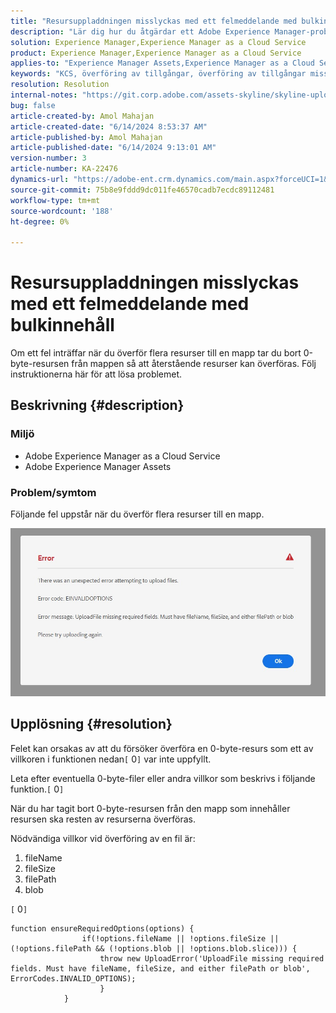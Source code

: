 ```yaml
---
title: "Resursuppladdningen misslyckas med ett felmeddelande med bulkinnehåll"
description: "Lär dig hur du åtgärdar ett Adobe Experience Manager-problem där överföring av flera resurser till en mapp ger ett \"EINVALIDOPTIONS\"-fel."
solution: Experience Manager,Experience Manager as a Cloud Service
product: Experience Manager,Experience Manager as a Cloud Service
applies-to: "Experience Manager Assets,Experience Manager as a Cloud Service"
keywords: "KCS, överföring av tillgångar, överföring av tillgångar misslyckades, AEM, Experience Manager as a Cloud Service, AEMaaCS"
resolution: Resolution
internal-notes: "https://git.corp.adobe.com/assets-skyline/skyline-upload/blob/6d124d4083060e139b2e2d6ac99b33087bc85a53/src/upload-file.js#L32"
bug: false
article-created-by: Amol Mahajan
article-created-date: "6/14/2024 8:53:37 AM"
article-published-by: Amol Mahajan
article-published-date: "6/14/2024 9:13:01 AM"
version-number: 3
article-number: KA-22476
dynamics-url: "https://adobe-ent.crm.dynamics.com/main.aspx?forceUCI=1&pagetype=entityrecord&etn=knowledgearticle&id=4f47d28f-2b2a-ef11-840b-000d3a34c086"
source-git-commit: 75b8e9fddd9dc011fe46570cadb7ecdc89112481
workflow-type: tm+mt
source-wordcount: '188'
ht-degree: 0%

---
```


# Resursuppladdningen misslyckas med ett felmeddelande med bulkinnehåll


Om ett fel inträffar när du överför flera resurser till en mapp tar du bort 0-byte-resursen från mappen så att återstående resurser kan överföras. Följ instruktionerna här för att lösa problemet.

## Beskrivning {#description}


### <b>Miljö</b>

- Adobe Experience Manager as a Cloud Service
- Adobe Experience Manager Assets


### <b>Problem/symtom</b>

Följande fel uppstår när du överför flera resurser till en mapp.

![](assets/___5147d28f-2b2a-ef11-840b-000d3a34c086___.jpeg)


## Upplösning {#resolution}


Felet kan orsakas av att du försöker överföra en 0-byte-resurs som ett av villkoren i funktionen nedan`[` 0`]`  var inte uppfyllt.

Leta efter eventuella 0-byte-filer eller andra villkor som beskrivs i följande funktion.`[` 0`]`

När du har tagit bort 0-byte-resursen från den mapp som innehåller resursen ska resten av resurserna överföras.

Nödvändiga villkor vid överföring av en fil är:

1. fileName
2. fileSize
3. filePath
4. blob


`[` 0`]`


```none
function ensureRequiredOptions(options) {
                if(!options.fileName || !options.fileSize || (!options.filePath && (!options.blob || !options.blob.slice))) {
                    throw new UploadError('UploadFile missing required fields. Must have fileName, fileSize, and either filePath or blob', ErrorCodes.INVALID_OPTIONS);
                    }
            }
```

